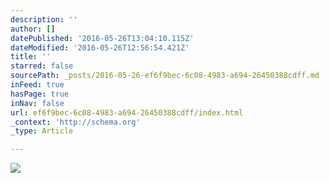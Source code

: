 ```yaml
---
description: ''
author: []
datePublished: '2016-05-26T13:04:10.115Z'
dateModified: '2016-05-26T12:56:54.421Z'
title: ''
starred: false
sourcePath: _posts/2016-05-26-ef6f9bec-6c08-4983-a694-26450388cdff.md
inFeed: true
hasPage: true
inNav: false
url: ef6f9bec-6c08-4983-a694-26450388cdff/index.html
_context: 'http://schema.org'
_type: Article

---
```

![](https://the-grid-user-content.s3-us-west-2.amazonaws.com/74e6299c-04e3-410b-821f-48d41cca3b14.jpg)